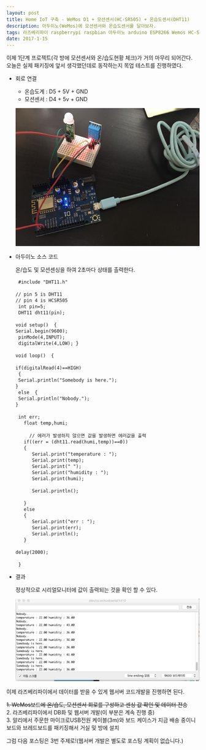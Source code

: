 ```yaml
--- 
layout: post
title: Home IoT 구축 - WeMos D1 + 모션센서(HC-SR505) + 온습도센서(DHT11)
description: 아두이노(WeMos)에 모션센서와 온습도센서를 달아보자.
tags: 라즈베리파이 raspberrypi raspbian 아두이노 arduino ESP8266 Wemos HC-SR505 DHT11
date: 2017-1-15
---
```


이제 1단계 프로젝트(각 방에 모션센서와 온/습도현황 체크)가 거의 마무리 되어간다.  
오늘은 실제 패키징에 앞서 생각했던데로 동작하는지 목업 테스트를 진행하였다.


- 회로 연결 

  - 온습도계 : D5 + 5V + GND
  - 모션센서 : D4 + 5v + GND

  ![](https://github.com/adahnlim/adahnlim.github.io/blob/master/images/motion1.jpg?raw=true)


- 아두이노 소스 코드

  온/습도 및 모션센싱을 하여 2초마다 상태를 출력한다.
  

       #include "DHT11.h"

      // pin 5 is DHT11
      // pin 4 is HCSR505
       int pin=5;
       DHT11 dht11(pin);

      void setup()  {
      Serial.begin(9600);
       pinMode(4,INPUT);
       digitalWrite(4,LOW); }

      void loop()  {

      if(digitalRead(4)==HIGH)
       {
       Serial.println("Somebody is here.");
      }
       else  {
       Serial.println("Nobody.");
      }

       int err;
         float temp,humi;

           // 에러가 발생하지 않으면 값을 발생하면 에러값을 출력
         if((err = (dht11.read(humi,temp))==0))
         {
            Serial.print("temperature : ");
            Serial.print(temp);
            Serial.print(" ");
            Serial.print("humidity : ");
            Serial.print(humi);

            Serial.println();

         }
         else
         {
            Serial.print("err : ");
            Serial.print(err);
            Serial.println();
         }

      delay(2000);

       }


- 결과

  정상적으로 시리얼모니터에 값이 출력되는 것을 확인 할 수 있다.

  ![](https://github.com/adahnlim/adahnlim.github.io/blob/master/images/motion2.png?raw=true)

이제 라즈베리파이에서 데이터를 받을 수 있게 웹서버 코드개발을 진행하면 된다.

~~1. WeMos보드에 온/습도, 모션센서 회로를 구성하고 센싱 값 확인 및 데이터 전송~~  
2. 라즈베리파이에서 DB화 및 웹서버 개발(이 부분은 계속 진행 중)  
3. 알리에서 주문한 마이크로USB전원 케이블(3m)와 보드 케이스가 지금 배송 중이니 보드와 브레드보드를 패키징해서 거실 및 방에 설치  

그럼 다음 포스팅은 3번 주제로!(웹서버 개발은 별도로 포스팅 계획이 없습니다.)


